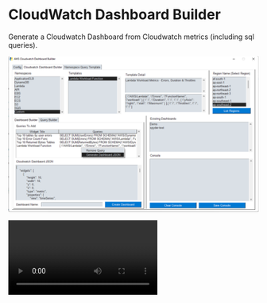 # CloudWatch Dashboard Builder
Generate a Cloudwatch Dashboard from Cloudwatch metrics (including sql queries).

![Alt text](/images/cloudwatch-dashboard.png?raw=true "CloudWatch Dashboard Builder")


![Alt text](/images/cloudwatch-dashboard.mp4?raw=true "CloudWatch Dashboard Builder")

